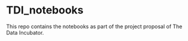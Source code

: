 # TDI_notebooks
This repo contains the notebooks as part of the project proposal of The Data Incubator.
